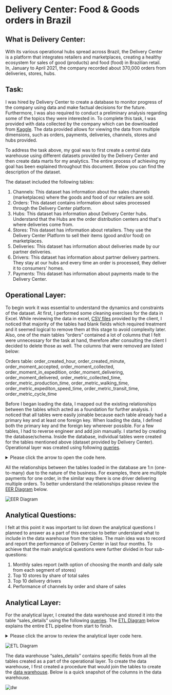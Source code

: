 # Delivery Center: Food & Goods orders in Brazil

## What is Delivery Center:
With its various operational hubs spread across Brazil, the Delivery Center is a platform that integrates retailers 
and marketplaces, creating a healthy ecosystem for sales of good (products) and food (food) in Brazilian retail. 
In, January to April 2021, the company recorded about 370,000 orders from deliveries, stores, hubs. 

## Task:
I was hired by Delivery Center to create a database to monitor progress of the company using data and make factual 
decisions for the future. Furthermore, I was also required to conduct a preliminary analysis regarding some of the 
topics they were interested in. To complete this task,  I was provided with data collected by the company which can 
be downloaded from [Kaggle](https://www.kaggle.com/nosbielcs/brazilian-delivery-center). The data provided allows 
for viewing the data from multiple dimensions, such as orders, payments, deliveries, channels, stores and hubs provided. 

To address the task above, my goal was to first create a central data warehouse using different datasets provided by 
the Delivery Center and then create data marts for my analytics. The entire process of achieving my goal has been explained 
throughout this document. Below you can find the description of the dataset.

The dataset included the following tables:

1.	Channels: This dataset has information about the sales channels (marketplaces) where the goods and food of our retailers are sold.
2.	Orders: This dataset contains information about sales processed through the Delivery Center platform.
3.	Hubs: This dataset has information about Delivery Center hubs. Understand that the Hubs are the order distribution centers and that's where deliveries come from.
4.	Stores: This dataset has information about retailers. They use the Delivery Center Platform to sell their items (good and/or food) on marketplaces.
5.	Deliveries: This dataset has information about deliveries made by our partner deliveries.
6.	Drivers: This dataset has information about partner delivery partners. They stay at our hubs and every time an order is processed, they deliver it to consumers' homes.
7.	Payments: This dataset has information about payments made to the Delivery Center.


## Operational Layer:

To begin work it was essential to understand the dynamics and constraints of the dataset. At first, I performed some 
cleaning exercises for the data in Excel. While reviewing the data in excel, [CSV files](https://github.com/alisial94/Data-Engineering-1---SQL/tree/main/term_1/Data) provided by the client, I noticed that majority of the tables had blank fields which required treatment and it seemed logical to remove them at this stage to avoid complexity later. Also, one of the main tables  “orders” contained a lot of columns that I felt were 
unnecessary for the task at hand, therefore after consulting the client I decided to delete those as well. The columns that were removed are listed below:

Orders table: 
order_created_hour, order_created_minute, order_moment_accepted, order_moment_collected, order_moment_in_expedition, 
order_moment_delivering, order_moment_delivered, order_metric_collected_time, order_metric_production_time, order_metric_walking_time, 
order_metric_expediton_speed_time, order_metric_transit_time, order_metric_cycle_time

Before I began loading the data, I mapped out the existing relationships between the tables which acted as a foundation 
for further analysis. I noticed that all tables were easily joinable because each table already had a primary key and at 
least one foreign key. When loading the data, I defined both the primary key and the foreign key wherever possible. 
For a few tables, I had to reverse engineer and add join manually. I started by creating the database/schema. Inside the database, 
individual tables were created for the tables mentioned above (dataset provided by Delivery Center). Operational layer was created 
using following [queries](https://github.com/alisial94/Data-Engineering-1---SQL/blob/main/term_1/Codes/op_layer_deliveries_brazil.sql).

<details>
<summary>Please click the arrow to open the code here.</summary>
<pre>$ -- OPERTAIONAL LAYER --

 -- Creating Schema --
 
DROP SCHEMA IF EXISTS deliveries_brazil;

CREATE SCHEMA deliveries_brazil;

USE deliveries_brazil;



 -- Checking the path of the secure_file_priv to make sure it's not null and turning on the local_infile option --

SHOW VARIABLES LIKE "secure_file_priv";
SET GLOBAL local_infile= 'on';
SHOW VARIABLES LIKE "local_infile";



-- Creating Table 1 - Channels --

DROP TABLE IF EXISTS channels;

CREATE TABLE channels(
channel_id INTEGER,
channel_name VARCHAR(255),
channel_type VARCHAR(255),
PRIMARY KEY (channel_id)
);

TRUNCATE channels;

LOAD DATA INFILE '/tmp/channels.csv'
INTO TABLE channels
FIELDS TERMINATED BY ','
OPTIONALLY ENCLOSED BY '"'
LINES TERMINATED BY '\r\n'
IGNORE 1 LINES
(channel_id, channel_name, channel_type);


-- Creating Table 2 - Drivers --

DROP TABLE IF EXISTS drivers;

CREATE TABLE drivers(
driver_id INT,
driver_modal VARCHAR(255),
driver_type VARCHAR(255),
PRIMARY KEY (driver_id)
);

TRUNCATE drivers;

LOAD DATA INFILE '/tmp/drivers.csv'
INTO TABLE drivers
FIELDS TERMINATED BY ','
OPTIONALLY ENCLOSED BY '"'
LINES TERMINATED BY '\r\n'
IGNORE 1 LINES
(driver_id, driver_modal, driver_type);


-- Creating Table 3 - Deliveries --

DROP TABLE IF EXISTS deliveries;

CREATE TABLE deliveries(
delivery_id INT,
delivery_order_id INT,
driver_id INT,
delivery_distance_meters INT,
delivery_status VARCHAR(255),
PRIMARY KEY (delivery_id),
FOREIGN KEY (driver_id) REFERENCES drivers(driver_id)
);

TRUNCATE deliveries;

LOAD DATA INFILE '/tmp/deliveries.csv'
INTO TABLE deliveries
FIELDS TERMINATED BY ','
OPTIONALLY ENCLOSED BY '"'
LINES TERMINATED BY '\r\n'
IGNORE 1 LINES
(delivery_id, delivery_order_id, driver_id, delivery_distance_meters, delivery_status);


-- Creating Table 4 - Orders --

DROP TABLE IF EXISTS orders;

CREATE TABLE orders(
order_id INT,
store_id INT,
channel_id INT,
payment_order_id INT,
delivery_order_id INT,
order_status VARCHAR(255),
order_amount INT,
order_delivery_fee INT,
order_delivery_cost INT,
order_created_day INT,
order_created_month VARCHAR(100),
order_created_year INT,
order_moment_created DATETIME,
PRIMARY KEY (order_id), 
KEY payments(payment_order_id),
KEY deliveries(delivery_order_id),
constraint orders_ibfk_1 FOREIGN KEY(channel_id) REFERENCES channels(channel_id),
KEY stores(store_id)
);

TRUNCATE orders;

LOAD DATA INFILE '/tmp/orders.csv'
INTO TABLE orders
FIELDS TERMINATED BY ','
OPTIONALLY ENCLOSED BY '"'
LINES TERMINATED BY '\r\n'
IGNORE 1 LINES
(order_id, store_id, channel_id, payment_order_id, delivery_order_id, 
order_status, order_amount, order_delivery_fee, order_delivery_cost, 
order_created_day, order_created_month, order_created_year, 
order_moment_created);



-- Creating Table 5 - Payments --

DROP TABLE IF EXISTS payments;

CREATE TABLE payments(
payment_id INT,
payment_order_id INT,
payment_amount INT,
payment_fee INT,
payment_method VARCHAR(255),
payment_status VARCHAR(50),
PRIMARY KEY (payment_id)
);

TRUNCATE payments;

LOAD DATA INFILE '/tmp/payments.csv'
INTO TABLE payments
FIELDS TERMINATED BY ','
OPTIONALLY ENCLOSED BY '"'
LINES TERMINATED BY '\r\n'
IGNORE 1 LINES
(payment_id, payment_order_id, payment_amount, payment_fee, payment_method, payment_status);


-- Creating Table 6 - Hubs --

DROP TABLE IF EXISTS hubs;

CREATE TABLE hubs(
hub_id INT,
hub_name VARCHAR(255),
hub_city VARCHAR(255),
hub_state VARCHAR(30),
hub_latitude INT,
hub_longitude INT,
PRIMARY KEY (hub_id)
);

TRUNCATE hubs;

LOAD DATA INFILE '/tmp/hubs.csv'
INTO TABLE hubs
FIELDS TERMINATED BY ','
OPTIONALLY ENCLOSED BY '"'
LINES TERMINATED BY '\r\n'
IGNORE 1 LINES
(hub_id, hub_name, hub_city, hub_state, hub_latitude, hub_longitude);


-- Creating Table 7 - Stores --

DROP TABLE IF EXISTS stores;

CREATE TABLE stores(
store_id INT,
hub_id INT,
store_name VARCHAR(255),
store_segment VARCHAR(255),
store_plan_price INT,
store_latitude INT,
store_longitude INT,
PRIMARY KEY (store_id), 
FOREIGN KEY (hub_id) REFERENCES hubs(hub_id)
);

TRUNCATE stores;

LOAD DATA INFILE '/tmp/stores.csv'
INTO TABLE stores
FIELDS TERMINATED BY ','
OPTIONALLY ENCLOSED BY '"'
LINES TERMINATED BY '\r\n'
IGNORE 1 LINES
(store_id, hub_id, store_name, store_segment, store_plan_price, store_latitude, store_longitude);

</pre>
</details>

All the relationships between the tables loaded in the database are 1:n (one-to-many) due to the nature of the business. For examples, there are multiple payments for one order, in the similar way there is one driver delivering multiple orders. To better understand the relationships please review the [EER Diagram](https://github.com/alisial94/Data-Engineering-1---SQL/blob/main/term_1/png_files/EER_Diagram.png) below.

![EER Diagram](https://github.com/alisial94/Data-Engineering-1---SQL/blob/main/term_1/png_files/EER_Diagram.png)




## Analytical Questions:

I felt at this point it was important to list down the analytical questions I planned to answer as a part of this exercise to 
better understand what to include in the data warehouse from the tables. The main idea was to record and report the performance 
of Delivery Center in last four months. To achieve that the main analytical questions were further divided in four sub-questions:

1.	Monthly sales report (with option of choosing the month and daily sale from each segment of stores)
2.	Top 10 stores by share of total sales 
3.	Top 10 delivery drivers
4.	Performance of channels by order and share of sales


## Analytical Layer: 

For the analytical layer, I created the data warehouse and stored it into the table “sales_details” using the following [queries](https://github.com/alisial94/Data-Engineering-1---SQL/blob/main/term_1/Codes/sales_deliveries_brazil_dw.sql). 
The [ETL Diagram](https://github.com/alisial94/Data-Engineering-1---SQL/blob/main/term_1/png_files/ETL_Diagram.png) below explains the entire ETL pipeline from start to finish.

<details>
<summary>Please click the arrow to review the analytical layer code here.</summary>
<pre>$ -- Creating the Analytical Layer (data warehouse) --


USE deliveries_brazil;


DROP PROCEDURE IF EXISTS CreateSalesDatawarehouse_Deliveries_Brazil;

DELIMITER //

CREATE PROCEDURE CreateSalesDatawarehouse_Deliveries_Brazil()
BEGIN

DROP TABLE IF EXISTS sales_details;

		CREATE TABLE sales_details AS
					select 
					o.order_id,
					o.order_amount,
					o.order_status,
					o.order_delivery_fee,
					o.order_delivery_cost,
                    order_delivery_fee - order_delivery_cost AS delivery_profit,
					o.order_created_day,
					o.order_created_month,
					s.store_id,
					s.store_name,
					s.store_segment,
					c.channel_id,
					c.channel_name,
					c.channel_type,
					p.payment_id,
					p.payment_amount,
					p.payment_status,
					d.delivery_id,
					d.delivery_order_id,
					d.delivery_status,
					dr.driver_id,
					dr.driver_modal,
					dr.driver_type,
                    h.hub_name,
                    h.hub_city,
                    h.hub_state
					FROM orders o
					JOIN stores s
					USING (store_id)
					JOIN channels c
					USING (channel_id)
					JOIN payments p
					USING (payment_order_id)
					JOIN deliveries d
					USING (delivery_order_id)
					JOIN drivers dr
					USING (driver_id)
                    JOIN hubs h
                    USING (hub_id);

END //
DELIMITER ;

CALL CreateSalesDatawarehouse_Deliveries_Brazil();</pre>
</details>

![ETL Diagram](https://github.com/alisial94/Data-Engineering-1---SQL/blob/main/term_1/png_files/ETL_Diagram.png)


The data warehouse “sales_details” contains specific fields from all the tables created as a part of the operational layer. To create the data warehouse, I first created a procedure that would join the tables to create the [data warehouse](https://github.com/alisial94/Data-Engineering-1---SQL/blob/main/term_1/png_files/dw(sales_details)_table.png). Below is a quick snapshot of the columns in the data warehouse. 

![dw](https://github.com/alisial94/Data-Engineering-1---SQL/blob/main/term_1/png_files/dw(sales_details)_table.png)







